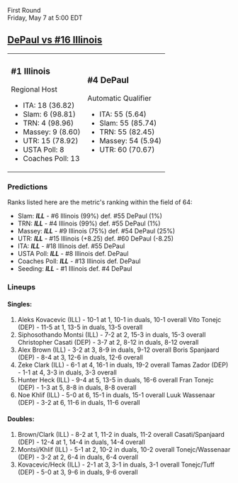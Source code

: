 First Round  
Friday, May 7 at 5:00 EDT
## [DePaul vs #16 Illinois](https://www.ncaa.com/game/5833373) 

<table><tr><td>  

### #1 Illinois  

Regional Host  
- ITA: 18 (36.82)  
- Slam: 6 (98.81)  
- TRN: 4 (98.96)  
- Massey: 9 (8.60)  
- UTR: 15 (78.92)  
- USTA Poll: 8  
- Coaches Poll: 13  

</td><td>  

### #4 DePaul  

Automatic Qualifier  
- ITA: 55 (5.64)  
- Slam: 55 (85.74)  
- TRN: 55 (82.45)  
- Massey: 54 (5.94)  
- UTR: 60 (70.67)  

</td></tr></table>  

 ### Predictions  

Ranks listed here are the metric's ranking within the field of 64:  
- Slam: ***ILL*** - #6 Illinois (99%) def. #55 DePaul (1%)  
- TRN: ***ILL*** - #4 Illinois (99%) def. #55 DePaul (1%)  
- Massey: ***ILL*** - #9 Illinois (75%) def. #54 DePaul (25%)  
- UTR: ***ILL*** - #15 Illinois (+8.25) def. #60 DePaul (-8.25)  
- ITA: ***ILL*** - #18 Illinois def. #55 DePaul  
- USTA Poll: ***ILL*** - #8 Illinois def. DePaul  
- Coaches Poll: ***ILL*** - #13 Illinois def. DePaul  
- Seeding: ***ILL*** - #1 Illinois def. #4 DePaul  

 ### Lineups  

 #### Singles:  
1. Aleks Kovacevic (ILL) - 10-1 at 1, 10-1 in duals, 10-1 overall
  Vito Tonejc (DEP) - 11-5 at 1, 13-5 in duals, 13-5 overall
2. Siphosothando Montsi (ILL) - 7-2 at 2, 15-3 in duals, 15-3 overall
  Christopher Casati (DEP) - 3-7 at 2, 8-12 in duals, 8-12 overall
3. Alex Brown (ILL) - 3-2 at 3, 8-9 in duals, 9-12 overall
  Boris Spanjaard (DEP) - 8-4 at 3, 12-6 in duals, 12-6 overall
4. Zeke Clark (ILL) - 6-1 at 4, 16-1 in duals, 19-2 overall
  Tamas Zador (DEP) - 1-1 at 4, 3-3 in duals, 3-3 overall
5. Hunter Heck (ILL) - 9-4 at 5, 13-5 in duals, 16-6 overall
  Fran Tonejc (DEP) - 1-3 at 5, 8-8 in duals, 8-8 overall
6. Noe Khlif (ILL) - 5-0 at 6, 15-1 in duals, 15-1 overall
  Luuk Wassenaar (DEP) - 3-2 at 6, 11-6 in duals, 11-6 overall

 #### Doubles:  
1. Brown/Clark (ILL) - 8-2 at 1, 11-2 in duals, 11-2 overall
  Casati/Spanjaard (DEP) - 12-4 at 1, 14-4 in duals, 14-4 overall
2. Montsi/Khlif (ILL) - 5-1 at 2, 10-2 in duals, 10-2 overall
  Tonejc/Wassenaar (DEP) - 3-2 at 2, 6-4 in duals, 6-4 overall
3. Kovacevic/Heck (ILL) - 2-1 at 3, 3-1 in duals, 3-1 overall
  Tonejc/Tuff (DEP) - 5-0 at 3, 9-6 in duals, 9-6 overall